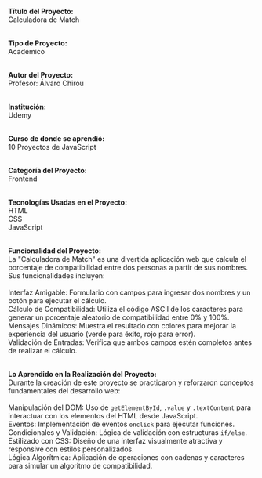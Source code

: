 <strong>Título del Proyecto:</strong><br/>
Calculadora de Match<br/>
<br/>

<strong>Tipo de Proyecto:</strong><br/>
Académico<br/>
<br/>

<strong>Autor del Proyecto:</strong><br/>
Profesor: Álvaro Chirou<br/>
<br/>

<strong>Institución:</strong><br/>
Udemy<br/>
<br/>

<strong>Curso de donde se aprendió:</strong><br/>
10 Proyectos de JavaScript<br/>
<br/>

<strong>Categoría del Proyecto:</strong><br/>
Frontend<br/>
<br/>

<strong>Tecnologías Usadas en el Proyecto:</strong><br/>
HTML<br/>
CSS<br/>
JavaScript<br/>
<br/>

<strong>Funcionalidad del Proyecto:</strong><br/>
La "Calculadora de Match" es una divertida aplicación web que calcula el porcentaje de compatibilidad entre dos personas a partir de sus nombres. Sus funcionalidades incluyen:<br/>
<br/>
Interfaz Amigable: Formulario con campos para ingresar dos nombres y un botón para ejecutar el cálculo.<br/>
Cálculo de Compatibilidad: Utiliza el código ASCII de los caracteres para generar un porcentaje aleatorio de compatibilidad entre 0% y 100%.<br/>
Mensajes Dinámicos: Muestra el resultado con colores para mejorar la experiencia del usuario (verde para éxito, rojo para error).<br/>
Validación de Entradas: Verifica que ambos campos estén completos antes de realizar el cálculo.<br/>
<br/>

<strong>Lo Aprendido en la Realización del Proyecto:</strong><br/>
Durante la creación de este proyecto se practicaron y reforzaron conceptos fundamentales del desarrollo web:<br/>
<br/>
Manipulación del DOM: Uso de `getElementById`, `.value` y `.textContent` para interactuar con los elementos del HTML desde JavaScript.<br/>
Eventos: Implementación de eventos `onclick` para ejecutar funciones.<br/>
Condicionales y Validación: Lógica de validación con estructuras `if/else`.<br/>
Estilizado con CSS: Diseño de una interfaz visualmente atractiva y responsive con estilos personalizados.<br/>
Lógica Algorítmica: Aplicación de operaciones con cadenas y caracteres para simular un algoritmo de compatibilidad.<br/>
